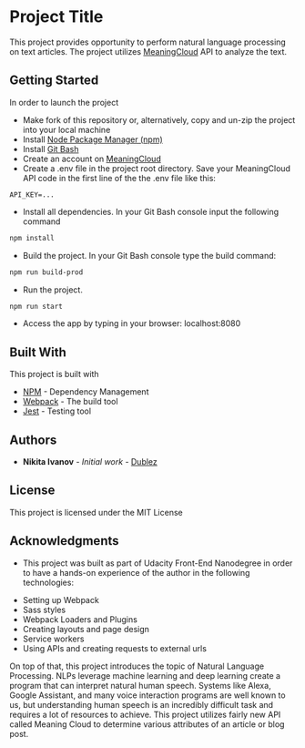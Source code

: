 # Project Title

This project provides opportunity to perform natural language processing on text articles. The project utilizes [MeaningCloud](https://www.meaningcloud.com/) API to analyze the text.

## Getting Started

In order to launch the project
* Make fork of this repository or, alternatively, copy and un-zip the project into your local machine
* Install [Node Package Manager (npm)](https://nodejs.org/en/download/)
* Install [Git Bash](https://git-scm.com/download/win)
* Create an account on [MeaningCloud](https://www.meaningcloud.com/developer/create-account)
* Create a .env file in the project root directory. Save your MeaningCloud API code in the first line of the the .env file like this:
```.env
API_KEY=...
```  
* Install all dependencies. In your Git Bash console input the following command
```bash
npm install
``` 
* Build the project. In your Git Bash console type the build command:
```bash
npm run build-prod
```
* Run the project.
```bash
npm run start
```
* Access the app by typing in your browser: localhost:8080

## Built With

This project is built with 
* [NPM](https://www.npmjs.com/) - Dependency Management
* [Webpack](https://webpack.js.org/) - The build tool
* [Jest](https://jestjs.io) - Testing tool

## Authors

* **Nikita Ivanov** - *Initial work* - [Dublez](https://github.com/)

## License

This project is licensed under the MIT License

## Acknowledgments

* This project was built as part of Udacity Front-End Nanodegree in order to have a hands-on experience of the author in the following technologies:
- Setting up Webpack
- Sass styles
- Webpack Loaders and Plugins
- Creating layouts and page design
- Service workers
- Using APIs and creating requests to external urls

On top of that, this project introduces the topic of Natural Language Processing. NLPs leverage machine learning and deep learning create a program that can interpret natural human speech. Systems like Alexa, Google Assistant, and many voice interaction programs are well known to us, but understanding human speech is an incredibly difficult task and requires a lot of resources to achieve. 
This project utilizes fairly new API called Meaning Cloud to determine various attributes of an article or blog post.
